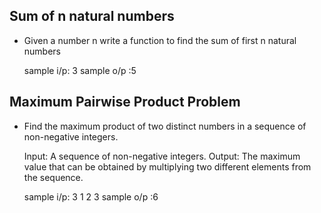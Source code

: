 ##  Sum of n natural numbers

* Given a number n write a function to find the sum of first n natural numbers

	sample	i/p: 3
	sample	o/p :5


## Maximum Pairwise Product Problem

* Find the maximum product of two distinct numbers in a sequence of non-negative integers.

	Input: A sequence of non-negative integers.
        Output: The maximum value that can be obtained by multiplying two different elements from the sequence.

	sample	i/p: 3
                     1 2 3
	sample	o/p :6